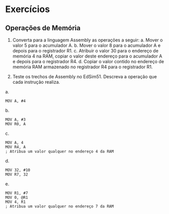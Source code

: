 # Exercícios
## Operações de Memória

1. Converta para a linguagem Assembly as operações a seguir:
    a. Mover o valor 5 para o acumulador A.
    b. Mover o valor 8 para o acumulador A e depois para o registrador R1.
    c. Atribuir o valor 30 para o endereço de memória 4 na RAM, copiar o valor deste endereço para o acumulador A e depois para o registrador R4.
    d. Copiar o valor contido no endereço de memória RAM armazenado no registrador R4 para o registrador R1.

2. Teste os trechos de Assembly no EdSim51. Descreva a operação que cada instrução realiza.

a.
```
MOV A, #4
```

b.
```
MOV A, #3
MOV R0, A
```

c.
```
MOV A, 4
MOV R4, A
; Atribua um valor qualquer no endereço 4 da RAM
```

d.
```
MOV 32, #10
MOV R7, 32
```

e.
```
MOV R1, #7
MOV 0, @R1
MOV 4, R1
; Atribua um valor qualquer no endereço 7 da RAM
```